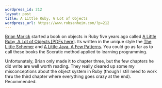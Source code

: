 ```yaml
--- 
wordpress_id: 212
layout: post
title: A Little Ruby, A Lot of Objects
wordpress_url: https://www.robsanheim.com/?p=212
---
```

<a href="https://www.testing.com/">Brian Marick</a> started a book on objects in Ruby five years ago called <a href="https://www.visibleworkings.com/little-ruby/">A Little Ruby, A Lot of Objects [PDFs here]</a>.  Its written in the unique style the <a href="https://www.amazon.com/exec/obidos/redirect?tag=panasonicyout-20%26link_code=xm2%26camp=2025%26creative=165953%26path=https://www.amazon.com/gp/redirect.html%253fASIN=0262560992%2526tag=panasonicyout-20%2526lcode=xm2%2526cID=2025%2526ccmID=165953%2526location=/o/ASIN/0262560992%25253FSubscriptionId=0EMV44A9A5YT1RVDGZ82" title="View product details at Amazon">The Little Schemer</a> and <a href="https://www.amazon.com/exec/obidos/redirect?tag=panasonicyout-20%26link_code=xm2%26camp=2025%26creative=165953%26path=https://www.amazon.com/gp/redirect.html%253fASIN=0262561158%2526tag=panasonicyout-20%2526lcode=xm2%2526cID=2025%2526ccmID=165953%2526location=/o/ASIN/0262561158%25253FSubscriptionId=0EMV44A9A5YT1RVDGZ82" title="View product details at Amazon">A Little Java, A Few Patterns</a>.  You could go as far as to call these books the Socratic method applied to learning programming.

Unfortunately, Brian only made it to chapter three, but the few chapters he did write are well worth reading.  They really cleared up some my misconceptions about the object system in Ruby (though I still need to work thru the third chapter where everything goes crazy at the end).  Recommended.
